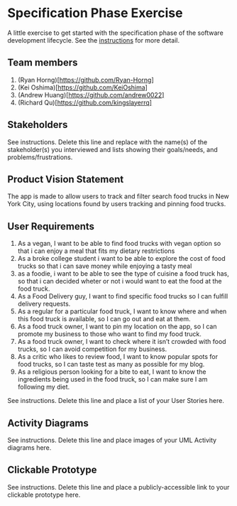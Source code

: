 # Specification Phase Exercise

A little exercise to get started with the specification phase of the software development lifecycle. See the [instructions](instructions.md) for more detail.

## Team members
1. (Ryan Horng)[https://github.com/Ryan-Horng]
2. (Kei Oshima)[https://github.com/KeiOshima]
3. (Andrew Huang)[https://github.com/andrew0022]
4. (Richard Qu)[https://github.com/kingslayerrq]


## Stakeholders

See instructions. Delete this line and replace with the name(s) of the stakeholder(s) you interviewed and lists showing their goals/needs, and problems/frustrations.

## Product Vision Statement

The app is made to allow users to track and filter search food trucks in New York City, using locations found by users tracking and pinning food trucks.

## User Requirements
1. As a vegan, I want to be able to find food trucks with vegan option so that i can enjoy a meal that fits my dietary restrictions
2. As a broke college student i want to be able to explore the cost of food trucks so that i can save money while enjoying a tasty meal
3. as a foodie, i want to be able to see the type of cuisine a food truck has, so that i can decided wheter or not i would want to eat the food at the food truck.
4. As a Food Delivery guy, I want to find specific food trucks so I can fulfill delivery requests.
5. As a regular for a particular food truck, I want to know where and when this food truck is available, so I can go out and eat at them.
6. As a food truck owner, I want to pin my location on the app, so I can promote my business to those who want to find my food truck.
7. As a food truck owner, I want to check where it isn’t crowded with food trucks, so I can avoid competition for my business.
8. As a critic who likes to review food, I want to know popular spots for food trucks, so I can taste test as many as possible for my blog.
9. As a religious person looking for a bite to eat, I want to know the ingredients being used in the food truck, so I can make sure I am following my diet.

See instructions. Delete this line and place a list of your User Stories here.

## Activity Diagrams

See instructions. Delete this line and place images of your UML Activity diagrams here.

## Clickable Prototype

See instructions. Delete this line and place a publicly-accessible link to your clickable prototype here.
